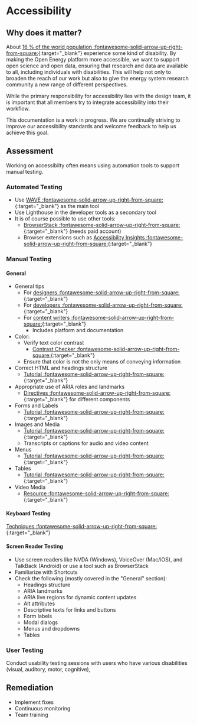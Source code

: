 <!--
SPDX-FileCopyrightText: 2025 Bryan Lancien <https://github.com/bmlancien>

SPDX-License-Identifier: CC0-1.0
-->

# Accessibility

## Why does it matter?

About [16 % of the world population :fontawesome-solid-arrow-up-right-from-square:](https://www.who.int/news-room/fact-sheets/detail/disability-and-health#:~:text=Key%20facts,1%20in%206%20of%20us.){:target="_blank"} experience some kind of disability. By making the Open Energy platform more accessible, we want to support open science and open data, ensuring that research and data are available to all, including individuals with disabilities. This will help not only to broaden the reach of our work but also to give the energy system research community a new range of different perspectives.

While the primary responsibility for accessibility lies with the design team, it is important that all members try to integrate accessibility into their workflow.

This documentation is a work in progress. We are continually striving to improve our accessibility standards and welcome feedback to help us achieve this goal.

## Assessment

Working on accessibilty often means using automation tools to support manual testing.

### Automated Testing

- Use [WAVE :fontawesome-solid-arrow-up-right-from-square:](https://wave.webaim.org/){:target="_blank"} as the main tool
- Use Lighthouse in the developer tools as a secondary tool
- It is of course possible to use other tools:
    - [BrowserStack :fontawesome-solid-arrow-up-right-from-square:](https://www.browserstack.com/accessibility-testing){:target="_blank"} (needs paid account)
    - Browser extensions such as [Accessibility Insights :fontawesome-solid-arrow-up-right-from-square:](https://accessibilityinsights.io/docs/web/getstarted/assessment/){:target="_blank"}

### Manual Testing

#### General

- General tips
    - For [designers :fontawesome-solid-arrow-up-right-from-square:](https://www.w3.org/WAI/tips/designing/){:target="_blank"}
    - For [developers :fontawesome-solid-arrow-up-right-from-square:](https://www.w3.org/WAI/tips/developing/){:target="_blank"}
    - For [content writers :fontawesome-solid-arrow-up-right-from-square:](https://www.w3.org/WAI/tips/writing/){:target="_blank"}
        - Includes platform and documentation
- Color:
    - Verify text color contrast
        - [Contrast Checker :fontawesome-solid-arrow-up-right-from-square:](https://webaim.org/resources/contrastchecker/){:target="_blank"}
    - Ensure that color is not the only means of conveying information
- Correct HTML and headings structure
    - [Tutorial :fontawesome-solid-arrow-up-right-from-square:](https://www.w3.org/WAI/tutorials/page-structure/){:target="_blank"}
- Appropriate use of ARIA roles and landmarks
    - [Directives :fontawesome-solid-arrow-up-right-from-square:](https://www.w3.org/WAI/ARIA/apg/patterns/){:target="_blank"} for different components
- Forms and Labels
    - [Tutorial :fontawesome-solid-arrow-up-right-from-square:](https://www.w3.org/WAI/tutorials/forms/){:target="_blank"}
- Images and Media
    - [Tutorial :fontawesome-solid-arrow-up-right-from-square:](https://www.w3.org/WAI/tutorials/images/){:target="_blank"}
    - Transcripts or captions for audio and video content
- Menus
    - [Tutorial :fontawesome-solid-arrow-up-right-from-square:](https://www.w3.org/WAI/tutorials/menus/){:target="_blank"}
- Tables
    - [Tutorial :fontawesome-solid-arrow-up-right-from-square:](https://www.w3.org/WAI/tutorials/tables/){:target="_blank"}
- Video Media
    - [Resource :fontawesome-solid-arrow-up-right-from-square:](https://www.w3.org/WAI/media/av/){:target="_blank"}

#### Keyboard Testing

[Techniques :fontawesome-solid-arrow-up-right-from-square:](https://webaim.org/techniques/keyboard/){:target="_blank"}

#### Screen Reader Testing

- Use screen readers like NVDA (Windows), VoiceOver (Mac/iOS), and TalkBack (Android) or use a tool such as BrowserStack
- Familiarize with Shortcuts
- Check the following (mostly covered in the "General" section):
    - Headings structure
    - ARIA landmarks
    - ARIA live regions for dynamic content updates
    - Alt attributes
    - Descriptive texts for links and buttons
    - Form labels
    - Modal dialogs
    - Menus and dropdowns
    - Tables

### User Testing

Conduct usability testing sessions with users who have various disabilities (visual, auditory, motor, cognitive)‚

## Remediation

- Implement fixes
- Continuous monitoring
- Team training